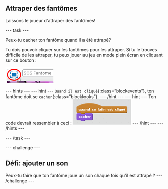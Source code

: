 ## Attraper des fantômes

Laissons le joueur d'attraper des fantômes!

\--- task \---

Peux-tu cacher ton fantôme quand il a été attrapé?

Tu dois pouvoir cliquer sur les fantômes pour les attraper. Si tu le trouves difficile de les attraper, tu peux jouer au jeu en mode plein écran en cliquant sur ce bouton :

![capture d'écran](images/ghost-fullscreen.png)

\--- hints \--- \--- hint \--- `Quand il est cliqué`{:class=”blockevents”}, ton fantôme doit se `cacher`{:class=”blocklooks”}. \--- /hint \--- \--- hint \--- Ton code devrait ressembler à ceci : ![screenshot](images/ghost-catch-code.png) \--- /hint \--- \--- /hints \---

\--- /task \---

\--- challenge \---

## Défi: ajouter un son

Peux-tu faire que ton fantôme joue un son chaque fois qu'il est attrapé ? \--- /challenge \---